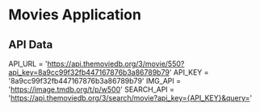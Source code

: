 # Movies Application

## API Data 

API_URL = 'https://api.themoviedb.org/3/movie/550?api_key=8a9cc99f32fb447167876b3a86789b79'
API_KEY = '8a9cc99f32fb447167876b3a86789b79'
IMG_API = 'https://image.tmdb.org/t/p/w500'
SEARCH_API = 'https://api.themoviedb.org/3/search/movie?api_key={API_KEY}&query='
